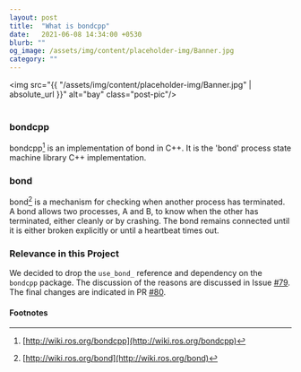 ```yaml
---
layout: post
title:  "What is bondcpp"
date:   2021-06-08 14:34:00 +0530
blurb: ""
og_image: /assets/img/content/placeholder-img/Banner.jpg
category: ""
---
```


<img src="{{ "/assets/img/content/placeholder-img/Banner.jpg" | absolute_url }}" alt="bay" class="post-pic"/>
<br />
<br />

### bondcpp
bondcpp[^1] is an implementation of bond in C++. It is the 'bond' process state machine library C++ implementation.

### bond
bond[^2] is a mechanism for checking when another process has terminated. A bond allows two processes, A and B, to know when the other has terminated, either cleanly or by crashing. The bond remains connected until it is either broken explicitly or until a heartbeat times out.

### Relevance in this Project
We decided to drop the `use_bond_` reference and dependency on the `bondcpp` package. The discussion of the reasons are discussed in Issue [#79][]. The final changes are indicated in PR [#80][].


#### Footnotes
[^1]: [http://wiki.ros.org/bondcpp](http://wiki.ros.org/bondcpp)
[^2]: [http://wiki.ros.org/bond](http://wiki.ros.org/bond)


[#79]: https://github.com/JdeRobot/CustomRobots/issues/79 "Issue #79"
[#80]: https://github.com/JdeRobot/CustomRobots/pull/80 "Pull request #80"
